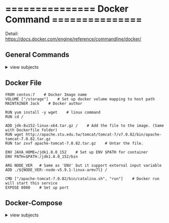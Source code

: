 # ===============  Docker Command  ===============  
Detail:  
https://docs.docker.com/engine/reference/commandline/docker/


## General Commands
<details>
<summary>view subjects</summary>

- Install Docker package
```shell
yum install -y docker
```

- Start Docker service
```shell
systemctl start docker
```

- Auto start Docker when reboot
```shell
systemctl enable docker
```

- Version check
```shell
docker -v
```

- Search the Docker image name from Docker hub
```shell
docker search [imageName] -f is-official=true
```

- Download the image
```shell
docker pull [imageName]
```

- List images in local
```shell
docker images
```

- Build Docker image, default will run the "Dockerfile".
```shell
docker build -t [imageName] . --no-cache
```

- Run a docker image and container's process will run up.
```shell
docker run [imageName]
```

- Mapping local host's port:8080 to container's port:8081.
```shell
docker run -p 8080:8081 [imageName] # Attach mode
docker run -d -p  8080:8081 [imageName] # Detached mode: run in background
```

- Exit but container keep alive. (Move the process to background)
```ctrl + p``` + ```ctrl + q```

- Mapping the host's storage path with docker container's storage path.
```shell
docker run -it -v /[hostPath]:/[containerPath] [imageName] /bin/bash
```

- Run the image and go in the container's terminal
```shell
docker run -it [imageName] /bin/bash
```

- Check all the Docker services
```shell
docker ps -a
```

- Enter the running container
```shell
docker exec [containerID] /bin/bash
```

- Exit and close the container
```shell
exit
```

- Remove the container/image.
```shell
docker rm -f [ContainerName]
docker rmi [IMAGE ID]
```

- Export/Import the Docker Image into a **.tar** (execute in host)
```shell
docker save -o [imageName.tar] [imageName]
docker load -i [imageName.tar]
```

- Export/Import the Docker container into a **.tar** (execute in container)
```shell
docker export [ContainerName] > [ContainerName.tar]
cat [ContainerName.tar] | docker import - [ImportContainerName.tar]
```

</details>


## Docker File
```
FROM centos:7    # Docker Image name
VOLUME ["/storage"]    # Set up docker volume mapping to host path
MAINTAINER Jack    # Docker author

RUN yum install -y wget    # linux command
RUN cd /

ADD jdk-8u152-linux-x64.tar.gz /    # Add the file to the image. (Same with Dockerfile folder)
RUN wget http://apache.stu.edu.tw/tomcat/tomcat-7/v7.0.82/bin/apache-tomcat-7.0.82.tar.gz
RUN tar zxvf apache-tomcat-7.0.82.tar.gz    # Untar the file.

ENV JAVA_HOME=/jdk1.8.0_152    # Set up ENV $PATH for container
ENV PATH=$PATH:/jdk1.8.0_152/bin

ARG NODE_VER   # Same as 'ENV' but it support external input variable
ADD ./${NODE_VER:-node-v5.9.1-linux-armv7l} /

CMD ["/apache-tomcat-7.0.82/bin/catalina.sh", "run"]    # Docker run will start this service
EXPOSE 8080    # Set up port
```


## Docker-Compose
<details>
<summary>view subjects</summary>
Download package:  
wget https://github.com/docker/compose/releases/download/1.18.0/docker-compose-Linux-x86_64

- Run the **docker-compose.yml** file. (-d: run in background )
```shell
docker-compose up -d
```

- Check Docker Containers status.
```shell
docker-compose ps
```

- Stop all docker-compose's Containers.
```shell
docker-compose stop
```

- Delete all docker-compose's Containers.
```shell
docker-compose rm
```

</details>
